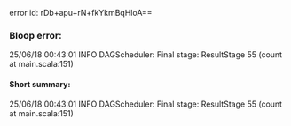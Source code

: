 error id: rDb+apu+rN+fkYkmBqHloA==
### Bloop error:

25/06/18 00:43:01 INFO DAGScheduler: Final stage: ResultStage 55 (count at main.scala:151)
#### Short summary: 

25/06/18 00:43:01 INFO DAGScheduler: Final stage: ResultStage 55 (count at main.scala:151)